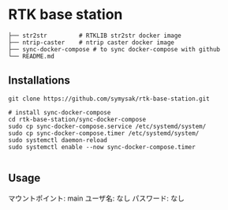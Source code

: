 # RTK base station
```.
├── str2str         # RTKLIB str2str docker image
├── ntrip-caster    # ntrip caster docker image
├── sync-docker-compose # to sync docker-compose with github
└── README.md
```

## Installations
```
git clone https://github.com/symysak/rtk-base-station.git

# install sync-docker-compose
cd rtk-base-station/sync-docker-compose
sudo cp sync-docker-compose.service /etc/systemd/system/
sudo cp sync-docker-compose.timer /etc/systemd/system/
sudo systemctl daemon-reload
sudo systemctl enable --now sync-docker-compose.timer


```
## Usage
マウントポイント: main
ユーザ名: なし
パスワード: なし